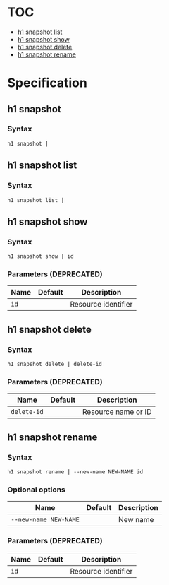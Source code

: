 # TOC

* [h1 snapshot list](#h1-snapshot-list)
* [h1 snapshot show](#h1-snapshot-show)
* [h1 snapshot delete](#h1-snapshot-delete)
* [h1 snapshot rename](#h1-snapshot-rename)


# Specification

## h1 snapshot

### Syntax

```h1 snapshot | ```

## h1 snapshot list

### Syntax

```h1 snapshot list | ```

## h1 snapshot show

### Syntax

```h1 snapshot show | id```

### Parameters (DEPRECATED)

| Name | Default | Description | 
| ---- | ------- | ----------- |
| ```id``` |  | Resource identifier |

## h1 snapshot delete

### Syntax

```h1 snapshot delete | delete-id```

### Parameters (DEPRECATED)

| Name | Default | Description | 
| ---- | ------- | ----------- |
| ```delete-id``` |  | Resource name or ID |

## h1 snapshot rename

### Syntax

```h1 snapshot rename | --new-name NEW-NAME id```

### Optional options

| Name | Default | Description | 
| ---- | ------- | ----------- |
| ```--new-name NEW-NAME``` |  | New name |

### Parameters (DEPRECATED)

| Name | Default | Description | 
| ---- | ------- | ----------- |
| ```id``` |  | Resource identifier |

